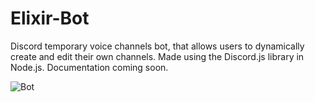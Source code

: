 # Elixir-Bot
Discord temporary voice channels bot, that allows users to dynamically create and edit their own channels. Made using the Discord.js library in Node.js. 
Documentation coming soon.

![Bot](https://i.imgur.com/Mhorgh2.gif)
